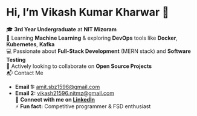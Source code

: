 # Hi, I’m Vikash Kumar Kharwar 👋
🎓 **3rd Year Undergraduate** at **NIT Mizoram**  
🌱 Learning **Machine Learning** & exploring **DevOps** tools like **Docker**, **Kubernetes**, **Kafka**  
💻 Passionate about **Full-Stack Development** (MERN stack) and **Software Testing**  
🔎 Actively looking to collaborate on **Open Source Projects**  
 📬 Contact Me
- **Email 1:** [amit.sbz1596@gmail.com](mailto:amit.sbz1596@gmail.com)  
- **Email 2:** [vikash21596.nitmz@gmail.com](mailto:vikash21596.nitmz@gmail.com)  
🔗 **Connect with me on [LinkedIn](https://www.linkedin.com/in/vikash-kumar-kharwar-1596/)**  
⚡ **Fun fact:** Competitive programmer & FSD enthusiast





